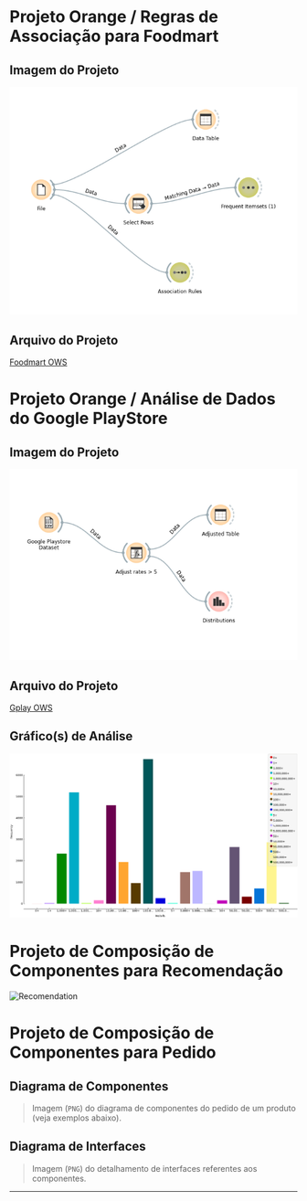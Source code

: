 # Projeto Orange / Regras de Associação para Foodmart

## Imagem do Projeto
![Foodmart](/lab01/images/foodmart.png)

## Arquivo do Projeto
[Foodmart OWS](/lab01/orange/foodmart.ows)

# Projeto Orange / Análise de Dados do Google PlayStore

## Imagem do Projeto
![Gplay](/lab01/images/gplay.png)

## Arquivo do Projeto
[Gplay OWS](/lab01/orange/gplay.ows)

## Gráfico(s) de Análise
![Gplay](/lab01/images/gplay-graphs.png)

# Projeto de Composição de Componentes para Recomendação
![Recomendation](/lab01/images/recomendation.png.png)

# Projeto de Composição de Componentes para Pedido

## Diagrama de Componentes

> Imagem (`PNG`) do diagrama de componentes do pedido de um produto (veja exemplos abaixo).

## Diagrama de Interfaces

> Imagem (`PNG`) do detalhamento de interfaces referentes aos componentes.

<hr>

